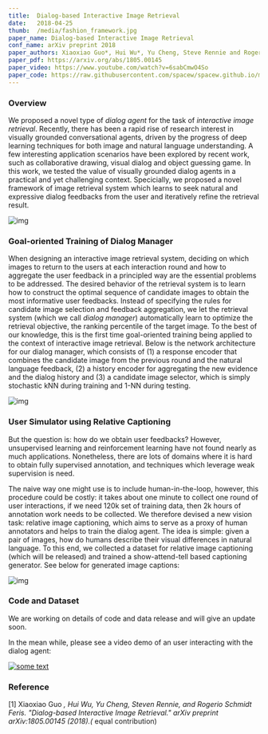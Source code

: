 ```yaml
---
title:  Dialog-based Interactive Image Retrieval
date:   2018-04-25
thumb:  /media/fashion_framework.jpg
paper_name: Dialog-based Interactive Image Retrieval
conf_name: arXiv preprint 2018
paper_authors: Xiaoxiao Guo*, Hui Wu*, Yu Cheng, Steve Rennie and Rogerio Feris (* equal contribution)
paper_pdf: https://arxiv.org/abs/1805.00145
paper_video: https://www.youtube.com/watch?v=6sabCmwO4So
paper_code: https://raw.githubusercontent.com/spacew/spacew.github.io/master/media/message.txt
---
```


### Overview

We proposed a novel type of _dialog agent_ for the task of _interactive image retrieval_. 
Recently, there has been a rapid rise of research interest in visually grounded conversational 
agents, driven by the progress of deep learning techniques for both image and natural 
language understanding. A few interesting application scenarios have been explored by 
recent work, such as collaborative drawing, visual dialog and object guessing game. 
In this work, we tested the value of visually grounded dialog agents in a practical and yet
challenging context. Specicially, we proposed a novel framework of image retrieval system which learns to seek 
natural and expressive dialog feedbacks from the user and iteratively refine the retrieval result. 

<!--more-->

<img alt="img" src="{{site.baseurl}}/media/feedback.jpg">

### Goal-oriented Training of Dialog Manager
When designing an interactive image retrieval system, deciding on which images to return to the users
at each interaction round and how to aggregate the user feedback in a principled way are the essential 
problems to be addressed. The desired behavior of the retrieval system is to learn how to construct 
the optimal sequence of candidate images to obtain the most informative user feedbacks. 
Instead of specifying the rules for candidate image selection and feedback
aggregation, we let the retrieval system (which we call _dialog manager_) automatically learn to 
optimize the retrieval objective, the ranking percentile of the target image. To the best of our knowledge, 
this is the first time goal-oriented training being applied to the context of interactive image retrieval.
Below is the network architecture for our dialog manager, which consists of (1) a response encoder that
combines the candidate image from the previous round and the natural language feedback, (2) a history encoder
for aggregating the new evidence and the dialog history and (3) a candidate image selector, which is simply
stochastic kNN during training and 1-NN during testing. 

<img alt="img" src="{{site.baseurl}}/media/fashion_framework.jpg">

### User Simulator using Relative Captioning 
But the question is: how do we obtain user feedbacks? 
However, unsupervised learning and reinforcement learning have not found nearly as much applications. Nonetheless, there are lots of domains where it is hard to obtain fully supervised annotation, and techniques which leverage weak supervision is need. 

The naive way one might use is to include human-in-the-loop, however, this procedure could be costly: it takes about one minute to collect one round of user interactions, if we need 120k set of training data, then 2k hours of annotation work needs to be collected. We therefore devised a new vision task: relative image captioning, which aims to serve as a proxy of human annotators and helps to train the dialog agent. The idea is simple: given a pair of images, how do humans describe their visual differences in natural language. To this end, we collected a dataset for relative image captioning (which will be released) and trained a show-attend-tell based captioning generator. See below for generated image captions: 

<img alt="img" src="{{site.baseurl}}/media/feedback.jpg">

### Code and Dataset 

We are working on details of code and data release and will give an update soon. 

In the mean while, please see a video demo of an user interacting with the dialog agent: 

[![some text](http://img.youtube.com/vi/6sabCmwO4So/0.jpg)](http://www.youtube.com/watch?v=6sabCmwO4So "Fashion Dialogs")


### Reference

[1] Xiaoxiao Guo *, Hui Wu, Yu Cheng, Steven Rennie, and Rogerio Schmidt Feris. "Dialog-based Interactive Image Retrieval." arXiv preprint arXiv:1805.00145 (2018).(* equal contribution)

